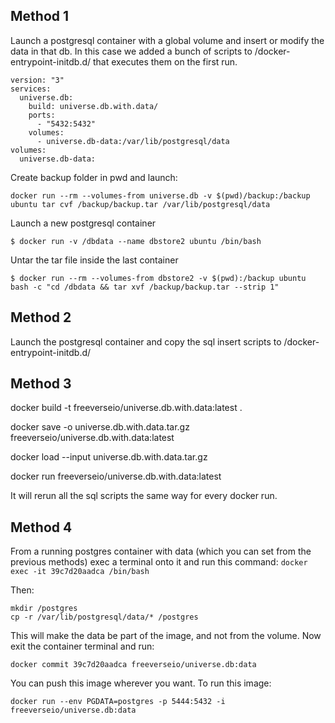 ## Method 1

Launch a postgresql container with a global volume and insert or modify the data in that db. In this case we added a bunch of scripts to /docker-entrypoint-initdb.d/ that executes them on the first run.

```
version: "3"
services:
  universe.db:
    build: universe.db.with.data/
    ports:
      - "5432:5432"
    volumes:
      - universe.db-data:/var/lib/postgresql/data
volumes:
  universe.db-data:
```

Create backup folder in pwd and launch:

```
docker run --rm --volumes-from universe.db -v $(pwd)/backup:/backup ubuntu tar cvf /backup/backup.tar /var/lib/postgresql/data
```

Launch a new postgresql container

```
$ docker run -v /dbdata --name dbstore2 ubuntu /bin/bash
```

Untar the tar file inside the last container

```
$ docker run --rm --volumes-from dbstore2 -v $(pwd):/backup ubuntu bash -c "cd /dbdata && tar xvf /backup/backup.tar --strip 1"
```

## Method 2

Launch the postgresql container and copy the sql insert scripts to /docker-entrypoint-initdb.d/


## Method 3

docker build -t freeverseio/universe.db.with.data:latest .

docker save -o universe.db.with.data.tar.gz freeverseio/universe.db.with.data:latest

docker load --input universe.db.with.data.tar.gz 

docker run freeverseio/universe.db.with.data:latest

It will rerun all the sql scripts the same way for every docker run.

## Method 4

From a running postgres container with data (which you can set from the previous methods) exec a terminal onto it and run this command:
`docker exec -it 39c7d20aadca /bin/bash`

Then:
```
mkdir /postgres
cp -r /var/lib/postgresql/data/* /postgres 
```

This will make the data be part of the image, and not from the volume. Now exit the container terminal and run:

`docker commit 39c7d20aadca freeverseio/universe.db:data`

You can push this image wherever you want. To run this image:

`docker run --env PGDATA=postgres -p 5444:5432 -i freeverseio/universe.db:data`